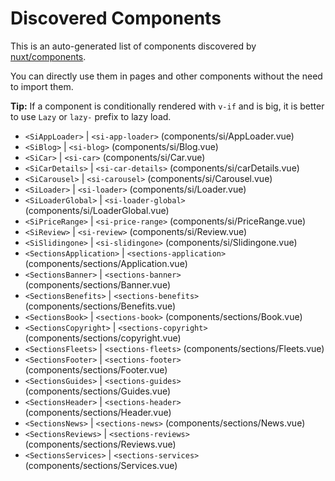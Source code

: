 # Discovered Components

This is an auto-generated list of components discovered by [nuxt/components](https://github.com/nuxt/components).

You can directly use them in pages and other components without the need to import them.

**Tip:** If a component is conditionally rendered with `v-if` and is big, it is better to use `Lazy` or `lazy-` prefix to lazy load.

- `<SiAppLoader>` | `<si-app-loader>` (components/si/AppLoader.vue)
- `<SiBlog>` | `<si-blog>` (components/si/Blog.vue)
- `<SiCar>` | `<si-car>` (components/si/Car.vue)
- `<SiCarDetails>` | `<si-car-details>` (components/si/carDetails.vue)
- `<SiCarousel>` | `<si-carousel>` (components/si/Carousel.vue)
- `<SiLoader>` | `<si-loader>` (components/si/Loader.vue)
- `<SiLoaderGlobal>` | `<si-loader-global>` (components/si/LoaderGlobal.vue)
- `<SiPriceRange>` | `<si-price-range>` (components/si/PriceRange.vue)
- `<SiReview>` | `<si-review>` (components/si/Review.vue)
- `<SiSlidingone>` | `<si-slidingone>` (components/si/Slidingone.vue)
- `<SectionsApplication>` | `<sections-application>` (components/sections/Application.vue)
- `<SectionsBanner>` | `<sections-banner>` (components/sections/Banner.vue)
- `<SectionsBenefits>` | `<sections-benefits>` (components/sections/Benefits.vue)
- `<SectionsBook>` | `<sections-book>` (components/sections/Book.vue)
- `<SectionsCopyright>` | `<sections-copyright>` (components/sections/copyright.vue)
- `<SectionsFleets>` | `<sections-fleets>` (components/sections/Fleets.vue)
- `<SectionsFooter>` | `<sections-footer>` (components/sections/Footer.vue)
- `<SectionsGuides>` | `<sections-guides>` (components/sections/Guides.vue)
- `<SectionsHeader>` | `<sections-header>` (components/sections/Header.vue)
- `<SectionsNews>` | `<sections-news>` (components/sections/News.vue)
- `<SectionsReviews>` | `<sections-reviews>` (components/sections/Reviews.vue)
- `<SectionsServices>` | `<sections-services>` (components/sections/Services.vue)
